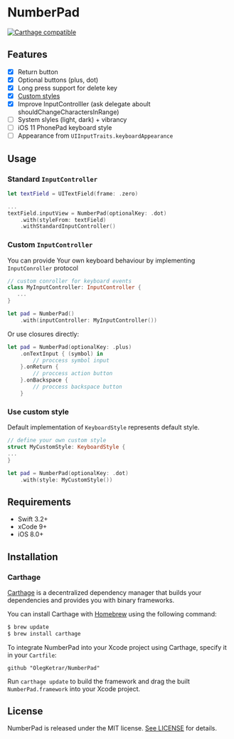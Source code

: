 # NumberPad

[![Carthage compatible](https://img.shields.io/badge/Carthage-compatible-4BC51D.svg?style=flat)](https://github.com/Carthage/Carthage)

## Features
- [x] Return button
- [x] Optional buttons (plus, dot)
- [x] Long press support for delete key
- [x] [Custom styles](#use-custom-style)
- [x] Improve InputControlller (ask delegate aboult shouldChangeCharactersInRange)
- [ ] System slyles (light, dark) + vibrancy
- [ ] iOS 11 PhonePad keyboard style
- [ ] Appearance from `UIInputTraits.keyboardAppearance`

## Usage

### Standard `InputController`

```swift
let textField = UITextField(frame: .zero)

...
textField.inputView = NumberPad(optionalKey: .dot)
    .with(styleFrom: textField)
    .withStandardInputController()
```

### Custom `InputController`
You can provide Your own keyboard behaviour by implementing `InputConroller` protocol

```swift
// custom conroller for keyboard events
class MyInputController: InputController {
   ...
}

let pad = NumberPad()
    .with(inputController: MyInputController())
```

Or use closures directly:

```swift
let pad = NumberPad(optionalKey: .plus)
    .onTextInput { (symbol) in
        // proccess symbol input
    }.onReturn {
        // proccess action button
    }.onBackspace {
        // proccess backspace button
    }
```

### Use custom style
Default implementation of  `KeyboardStyle` represents default style.

```swift
// define your own custom style
struct MyCustomStyle: KeyboardStyle {
...
}

let pad = NumberPad(optionalKey: .dot)
    .with(style: MyCustomStyle())
```

## Requirements

- Swift 3.2+
- xCode 9+
- iOS 8.0+

## Installation

### Carthage

[Carthage](https://github.com/Carthage/Carthage) is a decentralized dependency manager that builds your dependencies and provides you with binary frameworks.

You can install Carthage with [Homebrew](http://brew.sh/) using the following command:

```bash
$ brew update
$ brew install carthage
```
To integrate NumberPad into your Xcode project using Carthage, specify it in your `Cartfile`:

```ogdl
github "OlegKetrar/NumberPad"
```
Run `carthage update` to build the framework and drag the built `NumberPad.framework` into your Xcode project.

## License

NumberPad is released under the MIT license. [See LICENSE](LICENSE.md) for details.
